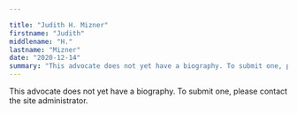 ```yaml
---

title: "Judith H. Mizner"
firstname: "Judith"
middlename: "H."
lastname: "Mizner"
date: "2020-12-14"
summary: "This advocate does not yet have a biography. To submit one, please contact the site administrator."
---
```

This advocate does not yet have a biography. To submit one, please contact the site administrator.

